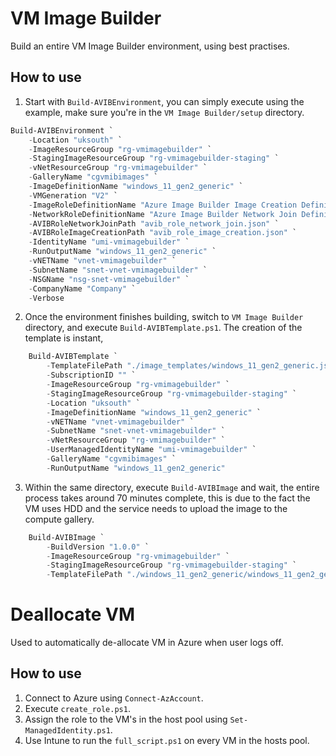 # VM Image Builder
Build an entire VM Image Builder environment, using best practises.
## How to use
1. Start with `Build-AVIBEnvironment`, you can simply execute using the example, make sure you're in the `VM Image Builder/setup` directory.
``` powershell
Build-AVIBEnvironment `
    -Location "uksouth" `
    -ImageResourceGroup "rg-vmimagebuilder" `
    -StagingImageResourceGroup "rg-vmimagebuilder-staging" `
    -vNetResourceGroup "rg-vmimagebuilder" `
    -GalleryName "cgvmibimages" `
    -ImageDefinitionName "windows_11_gen2_generic" `
    -VMGeneration "V2" `
    -ImageRoleDefinitionName "Azure Image Builder Image Creation Definition" `
    -NetworkRoleDefinitionName "Azure Image Builder Network Join Definition" `
    -AVIBRoleNetworkJoinPath "avib_role_network_join.json" `
    -AVIBRoleImageCreationPath "avib_role_image_creation.json" `
    -IdentityName "umi-vmimagebuilder" `
    -RunOutputName "windows_11_gen2_generic" `
    -vNETName "vnet-vmimagebuilder" `
    -SubnetName "snet-vnet-vmimagebuilder" `
    -NSGName "nsg-snet-vmimagebuilder" `
    -CompanyName "Company" `
    -Verbose
```
2. Once the environment finishes building, switch to `VM Image Builder` directory, and execute `Build-AVIBTemplate.ps1`. The creation of the template is instant,
``` powershell
    Build-AVIBTemplate `
        -TemplateFilePath "./image_templates/windows_11_gen2_generic.json" `
        -SubscriptionID "" `
        -ImageResourceGroup "rg-vmimagebuilder" `
        -StagingImageResourceGroup "rg-vmimagebuilder-staging" `
        -Location "uksouth" `
        -ImageDefinitionName "windows_11_gen2_generic" `
        -vNETName "vnet-vmimagebuilder" `
        -SubnetName "snet-vnet-vmimagebuilder" `
        -vNetResourceGroup "rg-vmimagebuilder" `
        -UserManagedIdentityName "umi-vmimagebuilder" `
        -GalleryName "cgvmibimages" `
        -RunOutputName "windows_11_gen2_generic"
```
3. Within the same directory, execute `Build-AVIBImage` and wait, the entire process takes around 70 minutes complete, this is due to the fact the VM uses HDD and the service needs to upload the image to the compute gallery.
``` powershell
    Build-AVIBImage `
        -BuildVersion "1.0.0" `
        -ImageResourceGroup "rg-vmimagebuilder" `
        -StagingImageResourceGroup "rg-vmimagebuilder-staging" `
        -TemplateFilePath "./windows_11_gen2_generic/windows_11_gen2_generic.json"
```
# Deallocate VM
Used to automatically de-allocate VM in Azure when user logs off.
## How to use
1. Connect to Azure using `Connect-AzAccount`.
2. Execute `create_role.ps1`.
3. Assign the role to the VM's in the host pool using `Set-ManagedIdentity.ps1`.
4. Use Intune to run the `full_script.ps1` on every VM in the hosts pool.